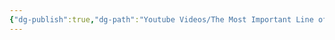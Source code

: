 ```yaml
---
{"dg-publish":true,"dg-path":"Youtube Videos/The Most Important Line of Code.md","permalink":"/youtube-videos/the-most-important-line-of-code/","tags":["idea/youtube"],"updated":"2024-10-22T04:08:50.243+01:00"}
---
```



